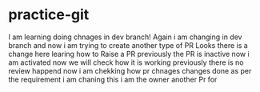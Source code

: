 # practice-git
I am learning doing chnages in dev branch!
Again i am changing in dev branch and now i am trying to create another type of PR
Looks there is a change here
learing how to Raise a PR
previously the PR is inactive now i am activated now we will check how it is working
previously there is no review happend now i am chekking how pr chnages
changes done as per the requirement
i am chaning this i am the owner
another Pr for
